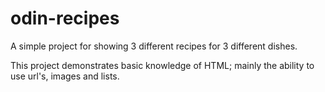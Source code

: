 # odin-recipes
A simple project for showing 3 different recipes for 3 different dishes.

This project demonstrates basic knowledge of HTML; mainly the ability to use url's, images and lists. 
